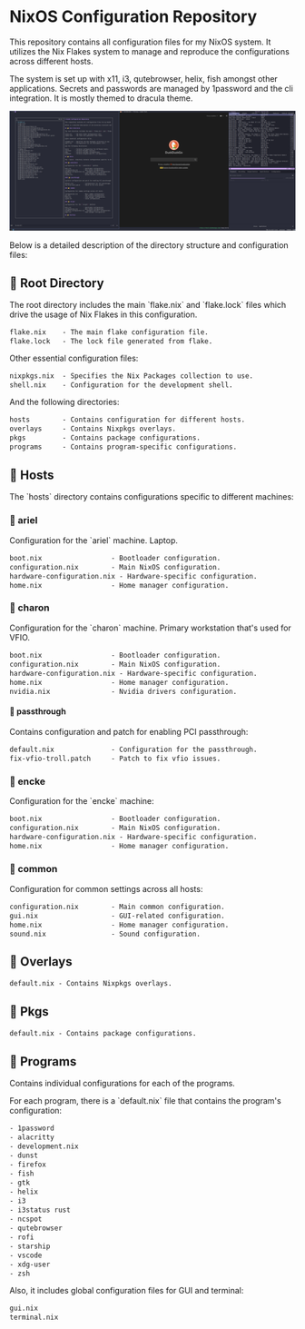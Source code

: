 # NixOS Configuration Repository

This repository contains all configuration files for my NixOS system. It utilizes the Nix Flakes system to manage and reproduce the configurations across different hosts.

The system is set up with x11, i3, qutebrowser, helix, fish amongst other applications. Secrets and passwords are managed by 1password and the cli integration. It is mostly themed to dracula theme.

![Screenshot of my setup](screenshot.png)

Below is a detailed description of the directory structure and configuration files:

## 📁 Root Directory

The root directory includes the main \`flake.nix\` and \`flake.lock\` files which drive the usage of Nix Flakes in this configuration.

```
flake.nix    - The main flake configuration file.
flake.lock   - The lock file generated from flake.
```

Other essential configuration files:

```
nixpkgs.nix  - Specifies the Nix Packages collection to use.
shell.nix    - Configuration for the development shell.
```

And the following directories:

```
hosts        - Contains configuration for different hosts.
overlays     - Contains Nixpkgs overlays.
pkgs         - Contains package configurations.
programs     - Contains program-specific configurations.
```

## 📁 Hosts

The \`hosts\` directory contains configurations specific to different machines:

### 📂 ariel

Configuration for the \`ariel\` machine. Laptop.

```
boot.nix                 - Bootloader configuration.
configuration.nix        - Main NixOS configuration.
hardware-configuration.nix - Hardware-specific configuration.
home.nix                 - Home manager configuration.
```

### 📂 charon

Configuration for the \`charon\` machine. Primary workstation that's used for VFIO.

```
boot.nix                 - Bootloader configuration.
configuration.nix        - Main NixOS configuration.
hardware-configuration.nix - Hardware-specific configuration.
home.nix                 - Home manager configuration.
nvidia.nix               - Nvidia drivers configuration.
```

#### 📂 passthrough

Contains configuration and patch for enabling PCI passthrough:

```
default.nix              - Configuration for the passthrough.
fix-vfio-troll.patch     - Patch to fix vfio issues.
```

### 📂 encke

Configuration for the \`encke\` machine:

```
boot.nix                 - Bootloader configuration.
configuration.nix        - Main NixOS configuration.
hardware-configuration.nix - Hardware-specific configuration.
home.nix                 - Home manager configuration.
```

### 📂 common

Configuration for common settings across all hosts:

```
configuration.nix        - Main common configuration.
gui.nix                  - GUI-related configuration.
home.nix                 - Home manager configuration.
sound.nix                - Sound configuration.
```

## 📁 Overlays

```
default.nix - Contains Nixpkgs overlays.
```

## 📁 Pkgs

```
default.nix - Contains package configurations.
```

## 📁 Programs

Contains individual configurations for each of the programs.

For each program, there is a \`default.nix\` file that contains the program's configuration:

```
- 1password
- alacritty
- development.nix
- dunst
- firefox
- fish
- gtk
- helix
- i3
- i3status rust
- ncspot
- qutebrowser
- rofi
- starship
- vscode
- xdg-user
- zsh
```

Also, it includes global configuration files for GUI and terminal:

```
gui.nix
terminal.nix
```
